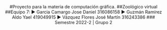 <div align="center">
#Proyecto para la materia de computación gráfica. 
##Zoológico virtual  
##Equipo 7:
▶️ Garcia Camargo Jose Daniel       316086158 
▶️ Guzmán Ramírez Aldo Yael	   	    419049915
▶️ Vázquez Flores José Martín       316243386
### Semestre 2022-2 | Grupo 2
</div>